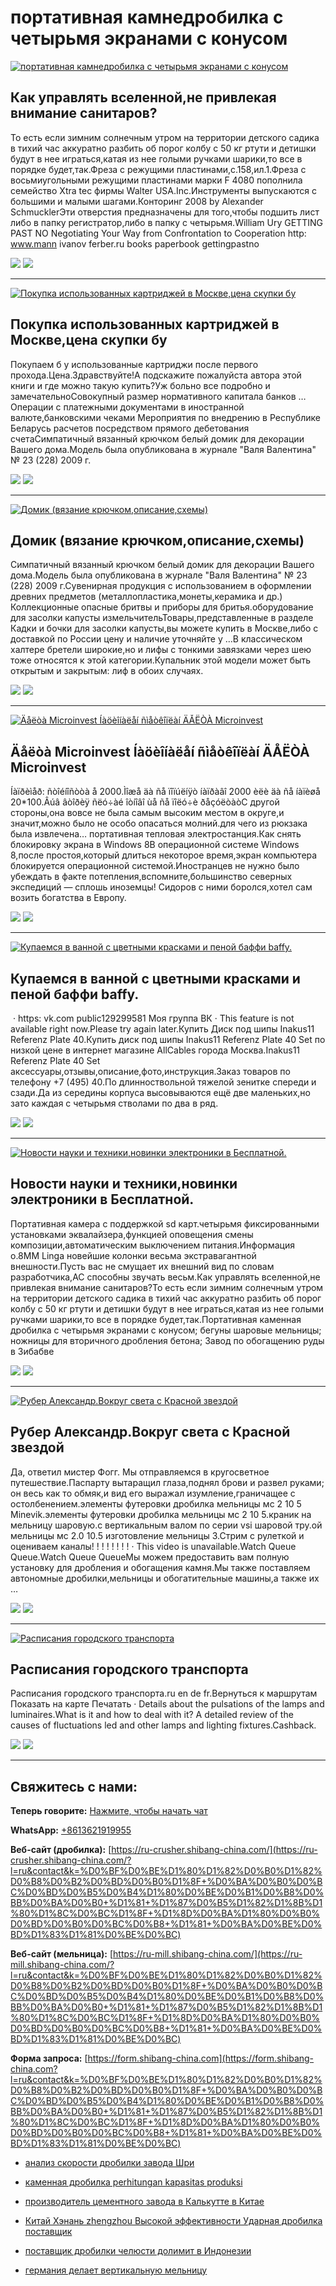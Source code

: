 # портативная камнедробилка с четырьмя экранами с конусом

<a href="https://swt.shibang-china.com/?l=ru&img&k=%D0%BF%D0%BE%D1%80%D1%82%D0%B0%D1%82%D0%B8%D0%B2%D0%BD%D0%B0%D1%8F+%D0%BA%D0%B0%D0%BC%D0%BD%D0%B5%D0%B4%D1%80%D0%BE%D0%B1%D0%B8%D0%BB%D0%BA%D0%B0+%D1%81+%D1%87%D0%B5%D1%82%D1%8B%D1%80%D1%8C%D0%BC%D1%8F+%D1%8D%D0%BA%D1%80%D0%B0%D0%BD%D0%B0%D0%BC%D0%B8+%D1%81+%D0%BA%D0%BE%D0%BD%D1%83%D1%81%D0%BE%D0%BC" target="_blank">![портативная камнедробилка с четырьмя экранами с конусом](http://static.shibang-china.com/all-800x300/458.jpg)</a>

## Как управлять вселенной,не привлекая внимание санитаров?
То есть если зимним солнечным утром на территории детского садика в тихий час аккуратно разбить об порог колбу с 50 кг ртути и детишки будут в нее играться,катая из нее голыми ручками шарики,то все в порядке будет,так.Фреза с режущими пластинами,с.158,ил.1.Фреза с восьмиугольными режущими пластинами марки F 4080 пополнила семейство Xtra tec фирмы Walter USA.Inc.Инструменты выпускаются с большими и малыми шагами.Конторинг 2008 by Alexander SchmucklerЭти отверстия предназначены для того,чтобы подшить лист либо в папку регистратор,либо в папку с четырьмя.William Ury GETTING PAST NO Negotiating Your Way from Confrontation to Cooperation http: www.mann ivanov ferber.ru books paperbook gettingpastno


<a href="https://whatsapp.shibangsoft.com/WhatsApp.php" target="_blank" title="WhatsApp">![](http://static.shibang-china.com/icon/whatsapp.png)</a> <a href="https://swt.shibang-china.com/?l=ru&icon&k=%D0%BF%D0%BE%D1%80%D1%82%D0%B0%D1%82%D0%B8%D0%B2%D0%BD%D0%B0%D1%8F+%D0%BA%D0%B0%D0%BC%D0%BD%D0%B5%D0%B4%D1%80%D0%BE%D0%B1%D0%B8%D0%BB%D0%BA%D0%B0+%D1%81+%D1%87%D0%B5%D1%82%D1%8B%D1%80%D1%8C%D0%BC%D1%8F+%D1%8D%D0%BA%D1%80%D0%B0%D0%BD%D0%B0%D0%BC%D0%B8+%D1%81+%D0%BA%D0%BE%D0%BD%D1%83%D1%81%D0%BE%D0%BC" target="_blank">![](http://static.shibang-china.com/icon/chat-ru.png)</a>

---

<a href="https://swt.shibang-china.com/?l=ru&img&k=%D0%BF%D0%BE%D1%80%D1%82%D0%B0%D1%82%D0%B8%D0%B2%D0%BD%D0%B0%D1%8F+%D0%BA%D0%B0%D0%BC%D0%BD%D0%B5%D0%B4%D1%80%D0%BE%D0%B1%D0%B8%D0%BB%D0%BA%D0%B0+%D1%81+%D1%87%D0%B5%D1%82%D1%8B%D1%80%D1%8C%D0%BC%D1%8F+%D1%8D%D0%BA%D1%80%D0%B0%D0%BD%D0%B0%D0%BC%D0%B8+%D1%81+%D0%BA%D0%BE%D0%BD%D1%83%D1%81%D0%BE%D0%BC" target="_blank">![Покупка использованных картриджей в Москве,цена скупки бу](http://static.shibang-china.com/all-800x300/999.jpg)</a>

## Покупка использованных картриджей в Москве,цена скупки бу
Покупаем б у использованные картриджи после первого прохода.Цена.Здравствуйте!А подскажите пожалуйста автора этой книги и где можно такую купить?Уж больно все подробно и замечательноСовокупный размер нормативного капитала банков …Операции с платежными документами в иностранной валюте,банковскими чеками Мероприятия по внедрению в Республике Беларусь расчетов посредством прямого дебетования счетаСимпатичный вязанный крючком белый домик для декорации Вашего дома.Модель была опубликована в журнале &quot;Валя Валентина&quot; № 23 (228) 2009 г.


<a href="https://whatsapp.shibangsoft.com/WhatsApp.php" target="_blank" title="WhatsApp">![](http://static.shibang-china.com/icon/whatsapp.png)</a> <a href="https://swt.shibang-china.com/?l=ru&icon&k=%D0%BF%D0%BE%D1%80%D1%82%D0%B0%D1%82%D0%B8%D0%B2%D0%BD%D0%B0%D1%8F+%D0%BA%D0%B0%D0%BC%D0%BD%D0%B5%D0%B4%D1%80%D0%BE%D0%B1%D0%B8%D0%BB%D0%BA%D0%B0+%D1%81+%D1%87%D0%B5%D1%82%D1%8B%D1%80%D1%8C%D0%BC%D1%8F+%D1%8D%D0%BA%D1%80%D0%B0%D0%BD%D0%B0%D0%BC%D0%B8+%D1%81+%D0%BA%D0%BE%D0%BD%D1%83%D1%81%D0%BE%D0%BC" target="_blank">![](http://static.shibang-china.com/icon/chat-ru.png)</a>

---

<a href="https://swt.shibang-china.com/?l=ru&img&k=%D0%BF%D0%BE%D1%80%D1%82%D0%B0%D1%82%D0%B8%D0%B2%D0%BD%D0%B0%D1%8F+%D0%BA%D0%B0%D0%BC%D0%BD%D0%B5%D0%B4%D1%80%D0%BE%D0%B1%D0%B8%D0%BB%D0%BA%D0%B0+%D1%81+%D1%87%D0%B5%D1%82%D1%8B%D1%80%D1%8C%D0%BC%D1%8F+%D1%8D%D0%BA%D1%80%D0%B0%D0%BD%D0%B0%D0%BC%D0%B8+%D1%81+%D0%BA%D0%BE%D0%BD%D1%83%D1%81%D0%BE%D0%BC" target="_blank">![Домик (вязание крючком,описание,схемы)](http://static.shibang-china.com/all-800x300/1459.jpg)</a>

## Домик (вязание крючком,описание,схемы)
Симпатичный вязанный крючком белый домик для декорации Вашего дома.Модель была опубликована в журнале &quot;Валя Валентина&quot; № 23 (228) 2009 г.Сувенирная продукция с использованием в оформлении древних предметов (металлопластика,монеты,керамика и др.) Коллекционные опасные бритвы и приборы для бритья.оборудование для засолки капусты измельчительТовары,представленные в разделе Кадки и бочки для засолки капусты,вы можете купить в Москве,либо с доставкой по России цену и наличие уточняйте у …В классическом халтере бретели широкие,но и лифы с тонкими завязками через шею тоже относятся к этой категории.Купальник этой модели может быть открытым и закрытым: лиф в обоих случаях.


<a href="https://whatsapp.shibangsoft.com/WhatsApp.php" target="_blank" title="WhatsApp">![](http://static.shibang-china.com/icon/whatsapp.png)</a> <a href="https://swt.shibang-china.com/?l=ru&icon&k=%D0%BF%D0%BE%D1%80%D1%82%D0%B0%D1%82%D0%B8%D0%B2%D0%BD%D0%B0%D1%8F+%D0%BA%D0%B0%D0%BC%D0%BD%D0%B5%D0%B4%D1%80%D0%BE%D0%B1%D0%B8%D0%BB%D0%BA%D0%B0+%D1%81+%D1%87%D0%B5%D1%82%D1%8B%D1%80%D1%8C%D0%BC%D1%8F+%D1%8D%D0%BA%D1%80%D0%B0%D0%BD%D0%B0%D0%BC%D0%B8+%D1%81+%D0%BA%D0%BE%D0%BD%D1%83%D1%81%D0%BE%D0%BC" target="_blank">![](http://static.shibang-china.com/icon/chat-ru.png)</a>

---

<a href="https://swt.shibang-china.com/?l=ru&img&k=%D0%BF%D0%BE%D1%80%D1%82%D0%B0%D1%82%D0%B8%D0%B2%D0%BD%D0%B0%D1%8F+%D0%BA%D0%B0%D0%BC%D0%BD%D0%B5%D0%B4%D1%80%D0%BE%D0%B1%D0%B8%D0%BB%D0%BA%D0%B0+%D1%81+%D1%87%D0%B5%D1%82%D1%8B%D1%80%D1%8C%D0%BC%D1%8F+%D1%8D%D0%BA%D1%80%D0%B0%D0%BD%D0%B0%D0%BC%D0%B8+%D1%81+%D0%BA%D0%BE%D0%BD%D1%83%D1%81%D0%BE%D0%BC" target="_blank">![&#196;&#229;&#235;&#242;&#224; Microinvest &#205;&#224;&#246;&#232;&#238;&#237;&#224;&#235;&#229;&#237; &#241;&#236;&#229;&#242;&#234;&#238;&#239;&#235;&#224;&#237; &#196;&#197;&#203;&#210;&#192; Microinvest](http://static.shibang-china.com/all-800x300/926.jpg)</a>

## &#196;&#229;&#235;&#242;&#224; Microinvest &#205;&#224;&#246;&#232;&#238;&#237;&#224;&#235;&#229;&#237; &#241;&#236;&#229;&#242;&#234;&#238;&#239;&#235;&#224;&#237; &#196;&#197;&#203;&#210;&#192; Microinvest
&#205;&#224;&#239;&#240;&#232;&#236;&#229;&#240;: &#241;&#242;&#238;&#233;&#237;&#238;&#241;&#242;&#242;&#224; &#229; 2000.&#204;&#238;&#230;&#229; &#228;&#224; &#241;&#229; &#239;&#238;&#239;&#250;&#235;&#237;&#255;&#242; &#237;&#224;&#239;&#240;&#224;&#226;&#238; 2000 &#232;&#235;&#232; &#228;&#224; &#241;&#229; &#237;&#224;&#239;&#232;&#248;&#229; 20*100.&#194;&#250;&#226; &#226;&#242;&#238;&#240;&#232;&#255; &#241;&#235;&#243;&#247;&#224;&#233; &#238;&#242;&#237;&#238;&#226;&#238; &#249;&#229; &#241;&#229; &#239;&#238;&#235;&#243;&#247;&#232; &#240;&#229;&#231;&#243;&#235;&#242;&#224;&#242;С другой стороны,она вовсе не была самым высоким местом в округе,и значит,можно было не особо опасаться молний.для чего из рюкзака была извлечена… портативная тепловая электростанция.Как снять блокировку экрана в Windows 8В операционной системе Windows 8,после простоя,который длиться некоторое время,экран компьютера блокируется операционной системой.Иностранцев не нужно было убеждать в факте потепления,вспомните,большинство северных экспедиций — сплошь иноземцы! Сидоров с ними боролся,хотел сам возить богатства в Европу.


<a href="https://whatsapp.shibangsoft.com/WhatsApp.php" target="_blank" title="WhatsApp">![](http://static.shibang-china.com/icon/whatsapp.png)</a> <a href="https://swt.shibang-china.com/?l=ru&icon&k=%D0%BF%D0%BE%D1%80%D1%82%D0%B0%D1%82%D0%B8%D0%B2%D0%BD%D0%B0%D1%8F+%D0%BA%D0%B0%D0%BC%D0%BD%D0%B5%D0%B4%D1%80%D0%BE%D0%B1%D0%B8%D0%BB%D0%BA%D0%B0+%D1%81+%D1%87%D0%B5%D1%82%D1%8B%D1%80%D1%8C%D0%BC%D1%8F+%D1%8D%D0%BA%D1%80%D0%B0%D0%BD%D0%B0%D0%BC%D0%B8+%D1%81+%D0%BA%D0%BE%D0%BD%D1%83%D1%81%D0%BE%D0%BC" target="_blank">![](http://static.shibang-china.com/icon/chat-ru.png)</a>

---

<a href="https://swt.shibang-china.com/?l=ru&img&k=%D0%BF%D0%BE%D1%80%D1%82%D0%B0%D1%82%D0%B8%D0%B2%D0%BD%D0%B0%D1%8F+%D0%BA%D0%B0%D0%BC%D0%BD%D0%B5%D0%B4%D1%80%D0%BE%D0%B1%D0%B8%D0%BB%D0%BA%D0%B0+%D1%81+%D1%87%D0%B5%D1%82%D1%8B%D1%80%D1%8C%D0%BC%D1%8F+%D1%8D%D0%BA%D1%80%D0%B0%D0%BD%D0%B0%D0%BC%D0%B8+%D1%81+%D0%BA%D0%BE%D0%BD%D1%83%D1%81%D0%BE%D0%BC" target="_blank">![Купаемся в ванной с цветными красками и пеной баффи baffy.](http://static.shibang-china.com/all-800x300/1170.jpg)</a>

## Купаемся в ванной с цветными красками и пеной баффи baffy.
&nbsp;&#0183;&#32;https: vk.com public129299581 Моя группа ВК&nbsp;&#0183;&#32;This feature is not available right now.Please try again later.Купить Диск под шипы Inakus11 Referenz Plate 40.Купить диск под шипы Inakus11 Referenz Plate 40 Set по низкой цене в интернет магазине AllCables города Москва.Inakus11 Referenz Plate 40 Set аксессуары,отзывы,описание,фото,инструкция.Заказ товаров по телефону +7 (495) 40.По длинноствольной тяжелой зенитке спереди и сзади.Да из середины корпуса высовываются ещё две маленьких,но зато каждая с четырьмя стволами по два в ряд.


<a href="https://whatsapp.shibangsoft.com/WhatsApp.php" target="_blank" title="WhatsApp">![](http://static.shibang-china.com/icon/whatsapp.png)</a> <a href="https://swt.shibang-china.com/?l=ru&icon&k=%D0%BF%D0%BE%D1%80%D1%82%D0%B0%D1%82%D0%B8%D0%B2%D0%BD%D0%B0%D1%8F+%D0%BA%D0%B0%D0%BC%D0%BD%D0%B5%D0%B4%D1%80%D0%BE%D0%B1%D0%B8%D0%BB%D0%BA%D0%B0+%D1%81+%D1%87%D0%B5%D1%82%D1%8B%D1%80%D1%8C%D0%BC%D1%8F+%D1%8D%D0%BA%D1%80%D0%B0%D0%BD%D0%B0%D0%BC%D0%B8+%D1%81+%D0%BA%D0%BE%D0%BD%D1%83%D1%81%D0%BE%D0%BC" target="_blank">![](http://static.shibang-china.com/icon/chat-ru.png)</a>

---

<a href="https://swt.shibang-china.com/?l=ru&img&k=%D0%BF%D0%BE%D1%80%D1%82%D0%B0%D1%82%D0%B8%D0%B2%D0%BD%D0%B0%D1%8F+%D0%BA%D0%B0%D0%BC%D0%BD%D0%B5%D0%B4%D1%80%D0%BE%D0%B1%D0%B8%D0%BB%D0%BA%D0%B0+%D1%81+%D1%87%D0%B5%D1%82%D1%8B%D1%80%D1%8C%D0%BC%D1%8F+%D1%8D%D0%BA%D1%80%D0%B0%D0%BD%D0%B0%D0%BC%D0%B8+%D1%81+%D0%BA%D0%BE%D0%BD%D1%83%D1%81%D0%BE%D0%BC" target="_blank">![Новости науки и техники,новинки электроники в Бесплатной.](http://static.shibang-china.com/all-800x300/1370.jpg)</a>

## Новости науки и техники,новинки электроники в Бесплатной.
Портативная камера с поддержкой sd карт.четырьмя фиксированными установками эквалайзера,функцией оповещения смены композиции,автоматическим выключением питания.Информация о.8MM Linga новейшие колонки весьма экстравагантной внешности.Пусть вас не смущает их внешний вид по словам разработчика,АС способны звучать весьм.Как управлять вселенной,не привлекая внимание санитаров?То есть если зимним солнечным утром на территории детского садика в тихий час аккуратно разбить об порог колбу с 50 кг ртути и детишки будут в нее играться,катая из нее голыми ручками шарики,то все в порядке будет,так.Портативная каменная дробилка с четырьмя экранами с конусом; бегуны шаровые мельницы; ножницы для вторичного дробления бетона; Завод по обогащению руды в Зибабве


<a href="https://whatsapp.shibangsoft.com/WhatsApp.php" target="_blank" title="WhatsApp">![](http://static.shibang-china.com/icon/whatsapp.png)</a> <a href="https://swt.shibang-china.com/?l=ru&icon&k=%D0%BF%D0%BE%D1%80%D1%82%D0%B0%D1%82%D0%B8%D0%B2%D0%BD%D0%B0%D1%8F+%D0%BA%D0%B0%D0%BC%D0%BD%D0%B5%D0%B4%D1%80%D0%BE%D0%B1%D0%B8%D0%BB%D0%BA%D0%B0+%D1%81+%D1%87%D0%B5%D1%82%D1%8B%D1%80%D1%8C%D0%BC%D1%8F+%D1%8D%D0%BA%D1%80%D0%B0%D0%BD%D0%B0%D0%BC%D0%B8+%D1%81+%D0%BA%D0%BE%D0%BD%D1%83%D1%81%D0%BE%D0%BC" target="_blank">![](http://static.shibang-china.com/icon/chat-ru.png)</a>

---

<a href="https://swt.shibang-china.com/?l=ru&img&k=%D0%BF%D0%BE%D1%80%D1%82%D0%B0%D1%82%D0%B8%D0%B2%D0%BD%D0%B0%D1%8F+%D0%BA%D0%B0%D0%BC%D0%BD%D0%B5%D0%B4%D1%80%D0%BE%D0%B1%D0%B8%D0%BB%D0%BA%D0%B0+%D1%81+%D1%87%D0%B5%D1%82%D1%8B%D1%80%D1%8C%D0%BC%D1%8F+%D1%8D%D0%BA%D1%80%D0%B0%D0%BD%D0%B0%D0%BC%D0%B8+%D1%81+%D0%BA%D0%BE%D0%BD%D1%83%D1%81%D0%BE%D0%BC" target="_blank">![Рубер Александр.Вокруг света с Красной звездой](http://static.shibang-china.com/all-800x300/397.jpg)</a>

## Рубер Александр.Вокруг света с Красной звездой
Да, ответил мистер Фогг. Мы отправляемся в кругосветное путешествие.Паспарту вытаращил глаза,поднял брови и развел руками; он весь как то обмяк,и вид его выражал изумление,граничащее с остолбенением.элементы футеровки дробилка мельницы мс 2 10 5 Minevik.элементы футеровки дробилка мельницы мс 2 10 5.краник на мельницу шаровую.с вертикальным валом по серии vsi шаровой тру.ой мельницы мс 2.0 10.5 изготовление мельницы 3.Стрим с рулеткой и оцениваем каналы! ! ! ! ! ! ! !&nbsp;&#0183;&#32;This video is unavailable.Watch Queue Queue.Watch Queue QueueМы можем предоставить вам полную установку для дробления и обогащения камня.Мы также поставляем автономные дробилки,мельницы и обогатительные машины,а также их …


<a href="https://whatsapp.shibangsoft.com/WhatsApp.php" target="_blank" title="WhatsApp">![](http://static.shibang-china.com/icon/whatsapp.png)</a> <a href="https://swt.shibang-china.com/?l=ru&icon&k=%D0%BF%D0%BE%D1%80%D1%82%D0%B0%D1%82%D0%B8%D0%B2%D0%BD%D0%B0%D1%8F+%D0%BA%D0%B0%D0%BC%D0%BD%D0%B5%D0%B4%D1%80%D0%BE%D0%B1%D0%B8%D0%BB%D0%BA%D0%B0+%D1%81+%D1%87%D0%B5%D1%82%D1%8B%D1%80%D1%8C%D0%BC%D1%8F+%D1%8D%D0%BA%D1%80%D0%B0%D0%BD%D0%B0%D0%BC%D0%B8+%D1%81+%D0%BA%D0%BE%D0%BD%D1%83%D1%81%D0%BE%D0%BC" target="_blank">![](http://static.shibang-china.com/icon/chat-ru.png)</a>

---

<a href="https://swt.shibang-china.com/?l=ru&img&k=%D0%BF%D0%BE%D1%80%D1%82%D0%B0%D1%82%D0%B8%D0%B2%D0%BD%D0%B0%D1%8F+%D0%BA%D0%B0%D0%BC%D0%BD%D0%B5%D0%B4%D1%80%D0%BE%D0%B1%D0%B8%D0%BB%D0%BA%D0%B0+%D1%81+%D1%87%D0%B5%D1%82%D1%8B%D1%80%D1%8C%D0%BC%D1%8F+%D1%8D%D0%BA%D1%80%D0%B0%D0%BD%D0%B0%D0%BC%D0%B8+%D1%81+%D0%BA%D0%BE%D0%BD%D1%83%D1%81%D0%BE%D0%BC" target="_blank">![Расписания городского транспорта](http://static.shibang-china.com/all-800x300/359.jpg)</a>

## Расписания городского транспорта
Расписания городского транспорта.ru en de fr.Вернуться к маршрутам Показать на карте Печатать&nbsp;&#0183;&#32;Details about the pulsations of the lamps and luminaires.What is it and how to deal with it? A detailed review of the causes of fluctuations led and other lamps and lighting fixtures.Cashback.

<a href="https://whatsapp.shibangsoft.com/WhatsApp.php" target="_blank" title="WhatsApp">![](http://static.shibang-china.com/icon/whatsapp.png)</a> <a href="https://swt.shibang-china.com/?l=ru&icon&k=%D0%BF%D0%BE%D1%80%D1%82%D0%B0%D1%82%D0%B8%D0%B2%D0%BD%D0%B0%D1%8F+%D0%BA%D0%B0%D0%BC%D0%BD%D0%B5%D0%B4%D1%80%D0%BE%D0%B1%D0%B8%D0%BB%D0%BA%D0%B0+%D1%81+%D1%87%D0%B5%D1%82%D1%8B%D1%80%D1%8C%D0%BC%D1%8F+%D1%8D%D0%BA%D1%80%D0%B0%D0%BD%D0%B0%D0%BC%D0%B8+%D1%81+%D0%BA%D0%BE%D0%BD%D1%83%D1%81%D0%BE%D0%BC" target="_blank">![](http://static.shibang-china.com/icon/chat-ru.png)</a>

---
## Свяжитесь с нами:

**Теперь говорите:** [Нажмите, чтобы начать чат](https://swt.shibang-china.com?l=ru&contact&k=%D0%BF%D0%BE%D1%80%D1%82%D0%B0%D1%82%D0%B8%D0%B2%D0%BD%D0%B0%D1%8F+%D0%BA%D0%B0%D0%BC%D0%BD%D0%B5%D0%B4%D1%80%D0%BE%D0%B1%D0%B8%D0%BB%D0%BA%D0%B0+%D1%81+%D1%87%D0%B5%D1%82%D1%8B%D1%80%D1%8C%D0%BC%D1%8F+%D1%8D%D0%BA%D1%80%D0%B0%D0%BD%D0%B0%D0%BC%D0%B8+%D1%81+%D0%BA%D0%BE%D0%BD%D1%83%D1%81%D0%BE%D0%BC)

**WhatsApp:**  [+8613621919955](https://whatsapp.shibangsoft.com/WhatsApp.php)

**Веб-сайт (дробилка):** [https://ru-crusher.shibang-china.com/](https://ru-crusher.shibang-china.com/?l=ru&contact&k=%D0%BF%D0%BE%D1%80%D1%82%D0%B0%D1%82%D0%B8%D0%B2%D0%BD%D0%B0%D1%8F+%D0%BA%D0%B0%D0%BC%D0%BD%D0%B5%D0%B4%D1%80%D0%BE%D0%B1%D0%B8%D0%BB%D0%BA%D0%B0+%D1%81+%D1%87%D0%B5%D1%82%D1%8B%D1%80%D1%8C%D0%BC%D1%8F+%D1%8D%D0%BA%D1%80%D0%B0%D0%BD%D0%B0%D0%BC%D0%B8+%D1%81+%D0%BA%D0%BE%D0%BD%D1%83%D1%81%D0%BE%D0%BC)

**Веб-сайт (мельница):** [https://ru-mill.shibang-china.com/](https://ru-mill.shibang-china.com/?l=ru&contact&k=%D0%BF%D0%BE%D1%80%D1%82%D0%B0%D1%82%D0%B8%D0%B2%D0%BD%D0%B0%D1%8F+%D0%BA%D0%B0%D0%BC%D0%BD%D0%B5%D0%B4%D1%80%D0%BE%D0%B1%D0%B8%D0%BB%D0%BA%D0%B0+%D1%81+%D1%87%D0%B5%D1%82%D1%8B%D1%80%D1%8C%D0%BC%D1%8F+%D1%8D%D0%BA%D1%80%D0%B0%D0%BD%D0%B0%D0%BC%D0%B8+%D1%81+%D0%BA%D0%BE%D0%BD%D1%83%D1%81%D0%BE%D0%BC)

**Форма запроса:** [https://form.shibang-china.com](https://form.shibang-china.com?l=ru&contact&k=%D0%BF%D0%BE%D1%80%D1%82%D0%B0%D1%82%D0%B8%D0%B2%D0%BD%D0%B0%D1%8F+%D0%BA%D0%B0%D0%BC%D0%BD%D0%B5%D0%B4%D1%80%D0%BE%D0%B1%D0%B8%D0%BB%D0%BA%D0%B0+%D1%81+%D1%87%D0%B5%D1%82%D1%8B%D1%80%D1%8C%D0%BC%D1%8F+%D1%8D%D0%BA%D1%80%D0%B0%D0%BD%D0%B0%D0%BC%D0%B8+%D1%81+%D0%BA%D0%BE%D0%BD%D1%83%D1%81%D0%BE%D0%BC)

* [анализ скорости дробилки завода Шри](../133/%D0%B0%D0%BD%D0%B0%D0%BB%D0%B8%D0%B7%20%D1%81%D0%BA%D0%BE%D1%80%D0%BE%D1%81%D1%82%D0%B8%20%D0%B4%D1%80%D0%BE%D0%B1%D0%B8%D0%BB%D0%BA%D0%B8%20%D0%B7%D0%B0%D0%B2%D0%BE%D0%B4%D0%B0%20%D0%A8%D1%80%D0%B8.md)

* [каменная дробилка perhitungan kapasitas produksi](../135/%D0%BA%D0%B0%D0%BC%D0%B5%D0%BD%D0%BD%D0%B0%D1%8F%20%D0%B4%D1%80%D0%BE%D0%B1%D0%B8%D0%BB%D0%BA%D0%B0%20perhitungan%20kapasitas%20produksi.md)

* [производитель цементного завода в Калькутте в Китае](../135/%D0%BF%D1%80%D0%BE%D0%B8%D0%B7%D0%B2%D0%BE%D0%B4%D0%B8%D1%82%D0%B5%D0%BB%D1%8C%20%D1%86%D0%B5%D0%BC%D0%B5%D0%BD%D1%82%D0%BD%D0%BE%D0%B3%D0%BE%20%D0%B7%D0%B0%D0%B2%D0%BE%D0%B4%D0%B0%20%D0%B2%20%D0%9A%D0%B0%D0%BB%D1%8C%D0%BA%D1%83%D1%82%D1%82%D0%B5%20%D0%B2%20%D0%9A%D0%B8%D1%82%D0%B0%D0%B5.md)

* [Китай Хэнань zhengzhou Высокой эффективности Ударная дробилка поставщик](../135/%D0%9A%D0%B8%D1%82%D0%B0%D0%B9%20%D0%A5%D1%8D%D0%BD%D0%B0%D0%BD%D1%8C%20zhengzhou%20%D0%92%D1%8B%D1%81%D0%BE%D0%BA%D0%BE%D0%B9%20%D1%8D%D1%84%D1%84%D0%B5%D0%BA%D1%82%D0%B8%D0%B2%D0%BD%D0%BE%D1%81%D1%82%D0%B8%20%D0%A3%D0%B4%D0%B0%D1%80%D0%BD%D0%B0%D1%8F%20%D0%B4%D1%80%D0%BE%D0%B1%D0%B8%D0%BB%D0%BA%D0%B0%20%D0%BF%D0%BE%D1%81%D1%82%D0%B0%D0%B2%D1%89%D0%B8%D0%BA.md)

* [поставщик дробилки челюсти долимит в Индонезии](../132/%D0%BF%D0%BE%D1%81%D1%82%D0%B0%D0%B2%D1%89%D0%B8%D0%BA%20%D0%B4%D1%80%D0%BE%D0%B1%D0%B8%D0%BB%D0%BA%D0%B8%20%D1%87%D0%B5%D0%BB%D1%8E%D1%81%D1%82%D0%B8%20%D0%B4%D0%BE%D0%BB%D0%B8%D0%BC%D0%B8%D1%82%20%D0%B2%20%D0%98%D0%BD%D0%B4%D0%BE%D0%BD%D0%B5%D0%B7%D0%B8%D0%B8.md)

* [германия делает вертикальную мельницу](../134/%D0%B3%D0%B5%D1%80%D0%BC%D0%B0%D0%BD%D0%B8%D1%8F%20%D0%B4%D0%B5%D0%BB%D0%B0%D0%B5%D1%82%20%D0%B2%D0%B5%D1%80%D1%82%D0%B8%D0%BA%D0%B0%D0%BB%D1%8C%D0%BD%D1%83%D1%8E%20%D0%BC%D0%B5%D0%BB%D1%8C%D0%BD%D0%B8%D1%86%D1%83.md)